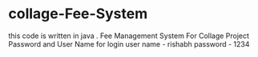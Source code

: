 # collage-Fee-System
this code is written in java . Fee Management System For Collage Project 
Password and User Name  for login
user name - rishabh
password -  1234
